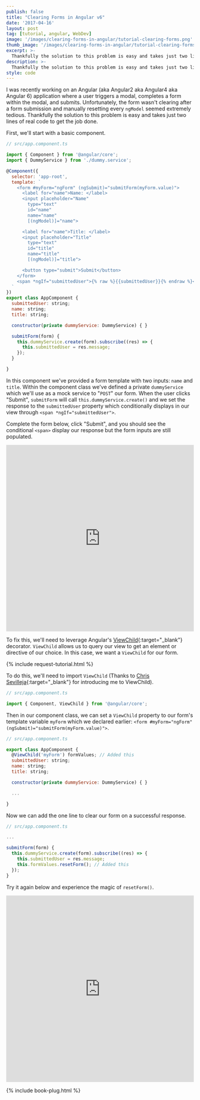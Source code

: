 ```yaml
---
publish: false
title: "Clearing Forms in Angular v6"
date: '2017-04-16'
layout: post
tag: [tutorial, angular, WebDev]
image: '/images/clearing-forms-in-angular/tutorial-clearing-forms.png'
thumb_image: '/images/clearing-forms-in-angular/tutorial-clearing-forms.png'
excerpt: >-
  Thankfully the solution to this problem is easy and takes just two lines of real code to get the job done.
description: >-
  Thankfully the solution to this problem is easy and takes just two lines of real code to get the job done.
style: code
---
```


I was recently working on an Angular (aka Angular2 aka Angular4 aka Angular 6) application where a user triggers a modal, completes a form within the modal, and submits. Unfortunately, the form wasn't clearing after a form submission and manually resetting every `ngModel` seemed extremely tedious. Thankfully the solution to this problem is easy and takes just two lines of real code to get the job done.

First, we'll start with a basic component.

```javascript
// src/app.component.ts

import { Component } from '@angular/core';
import { DummyService } from './dummy.service';

@Component({
  selector: 'app-root',
  template: `
    <form #myForm="ngForm" (ngSubmit)="submitForm(myForm.value)">
      <label for="name">Name: </label>
      <input placeholder="Name"
        type="text"
        id="name"
        name="name"
        [(ngModel)]="name">

      <label for="name">Title: </label>
      <input placeholder="Title"
        type="text"
        id="title"
        name="title"
        [(ngModel)]="title">

      <button type="submit">Submit</button>
    </form>
    <span *ngIf="submittedUser">{% raw %}{{submittedUser}}{% endraw %}</span>
  `
})
export class AppComponent {
  submittedUser: string;
  name: string;
  title: string;

  constructor(private dummyService: DummyService) { }

  submitForm(form) {
    this.dummyService.create(form).subscribe((res) => {
      this.submittedUser = res.message;
    });
  }

}
```

In this component we've provided a form template with two inputs: `name` and `title`. Within the component class we've defined a private `dummyService` which we'll use as a mock service to "`POST`" our form. When the user clicks "Submit", `submitForm` will call `this.dummyService.create()` and we set the response to the `submittedUser` property which conditionally displays in our view through `<span *ngIf="submittedUser">`.

Complete the form below, click "Submit", and you should see the conditional `<span>` display our response but the form inputs are still populated.

<iframe src="https://stackblitz.com/edit/clearing-forms-problem?ctl=1&embed=1&file=src/main.ts&hideExplorer=1&view=preview" frameborder="0" width="100%" height="500"></iframe>

To fix this, we'll need to leverage Angular's [ViewChild](https://angular.io/docs/ts/latest/api/core/index/ViewChild-decorator.html){:target="_blank"} decorator. `ViewChild` allows us to query our view to get an element or directive of our choice. In this case, we want a `ViewChild` for our form.

{% include request-tutorial.html %}

To do this, we'll need to import `ViewChild` (Thanks to [Chris Sevilleja](https://twitter.com/chrisoncode){:target="_blank"} for introducing me to ViewChild).

```javascript
// src/app.component.ts

import { Component, ViewChild } from '@angular/core';
```

Then in our component class, we can set a `ViewChild` property to our form's template variable `myForm` which we declared earlier: `<form #myForm="ngForm" (ngSubmit)="submitForm(myForm.value)">`.


```javascript
// src/app.component.ts

export class AppComponent {
  @ViewChild('myForm') formValues; // Added this
  submittedUser: string;
  name: string;
  title: string;

  constructor(private dummyService: DummyService) { }

  ...

}
```

Now we can add the one line to clear our form on a successful response.

```javascript
// src/app.component.ts

...

submitForm(form) {
  this.dummyService.create(form).subscribe((res) => {
    this.submittedUser = res.message;
    this.formValues.resetForm(); // Added this
  });
}
```

Try it again below and experience the magic of `resetForm()`.

<iframe src="https://stackblitz.com/edit/clearing-forms-solution?ctl=1&embed=1&file=src/main.ts&hideExplorer=1&view=preview" frameborder="0" width="100%" height="500"></iframe>

{% include book-plug.html %}
